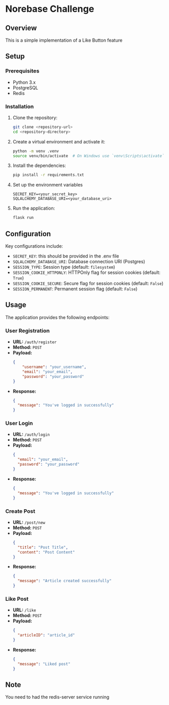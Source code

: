 # Norebase Challenge

## Overview
This is a simple implementation of a Like Button feature


## Setup

### Prerequisites
- Python 3.x
- PostgreSQL
- Redis

### Installation
1. Clone the repository:
    ```sh
    git clone <repository-url>
    cd <repository-directory>
    ```

2. Create a virtual environment and activate it:
    ```sh
    python -m venv .venv
    source venv/bin/activate  # On Windows use `venv\Scripts\activate`
    ```

3. Install the dependencies:
    ```sh
    pip install -r requirements.txt
    ```

4. Set up the environment variables
    ```env
    SECRET_KEY=<your_secret_key>
    SQLALCHEMY_DATABASE_URI=<your_database_uri>
    ```



5. Run the application:
    ```sh
    flask run
    ```

## Configuration
Key configurations include:
- `SECRET_KEY`: this should be provided in the .env file
- `SQLALCHEMY_DATABASE_URI`: Database connection URI (Postgres)
- `SESSION_TYPE`: Session type (default: `filesystem`)
- `SESSION_COOKIE_HTTPONLY`: HTTPOnly flag for session cookies (default: `True`)
- `SESSION_COOKIE_SECURE`: Secure flag for session cookies (default: `False`)
- `SESSION_PERMANENT`: Permanent session flag (default: `False`)


## Usage
The application provides the following endpoints:

### User Registration
- **URL:** `/auth/register`
- **Method:** `POST`
- **Payload:**
    ```json
    {
        "username": "your_username",
        "email": "your_email",
        "password": "your_password"
    }
    ```
- **Response:**
    ```json
    {
      "message": "You've logged in successfully"
    }
    ```

### User Login
- **URL:** `/auth/login`
- **Method:** `POST`
- **Payload:**
    ```json
    {
      "email": "your_email",
      "password": "your_password"
    }
    ```
- **Response:**
    ```json
    {
      "message": "You've logged in successfully"
    }
    ```

### Create Post
- **URL:** `/post/new`
- **Method:** `POST`
- **Payload:**
    ```json
    {
      "title": "Post Title",
      "content": "Post Content"
    }
    ```
- **Response:**
    ```json
    {
      "message": "Article created successfully"
    }
    ```

### Like Post
- **URL:** `/like`
- **Method:** `POST`
- **Payload:**
    ```json
    {
      "articleID": "article_id"
    }
    ```
- **Response:**
    ```json
    {
      "message": "Liked post"
    }
    ```


## Note
You need to had the redis-server service running
